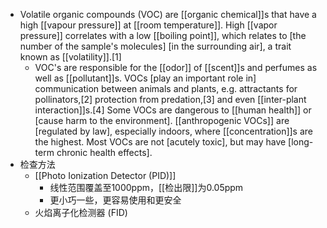 - Volatile organic compounds (VOC) are [[organic chemical]]s that have a high [[vapour pressure]] at [[room temperature]]. High [[vapor pressure]] correlates with a low [[boiling point]], which relates to [the number of the sample's molecules] [in the surrounding air], a trait known as [[volatility]].[1]
    - VOC's are responsible for the [[odor]] of [[scent]]s and perfumes as well as [[pollutant]]s. VOCs [play an important role in] communication between animals and plants, e.g. attractants for pollinators,[2] protection from predation,[3] and even [[inter-plant interaction]]s.[4] Some VOCs are dangerous to [[human health]] or [cause harm to the environment]. [[anthropogenic VOCs]] are [regulated by law], especially indoors, where [[concentration]]s are the highest. Most VOCs are not [acutely toxic], but may have [long-term chronic health effects].
- 检查方法
    - [[Photo Ionization Detector (PID)]]
        - 线性范围覆盖至1000ppm，[[检出限]]为0.05ppm
        - 更小巧一些，更容易使用和更安全
    - 火焰离子化检测器 (FID)
